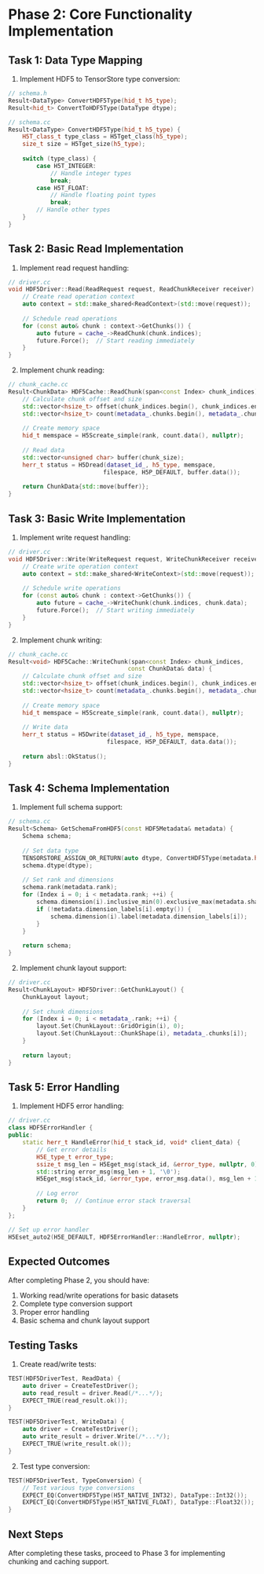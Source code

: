 # Phase 2: Core Functionality Implementation

## Task 1: Data Type Mapping

1. Implement HDF5 to TensorStore type conversion:
```cpp
// schema.h
Result<DataType> ConvertHDF5Type(hid_t h5_type);
Result<hid_t> ConvertToHDF5Type(DataType dtype);

// schema.cc
Result<DataType> ConvertHDF5Type(hid_t h5_type) {
    H5T_class_t type_class = H5Tget_class(h5_type);
    size_t size = H5Tget_size(h5_type);
    
    switch (type_class) {
        case H5T_INTEGER:
            // Handle integer types
            break;
        case H5T_FLOAT:
            // Handle floating point types
            break;
        // Handle other types
    }
}
```

## Task 2: Basic Read Implementation

1. Implement read request handling:
```cpp
// driver.cc
void HDF5Driver::Read(ReadRequest request, ReadChunkReceiver receiver) {
    // Create read operation context
    auto context = std::make_shared<ReadContext>(std::move(request));
    
    // Schedule read operations
    for (const auto& chunk : context->GetChunks()) {
        auto future = cache_->ReadChunk(chunk.indices);
        future.Force();  // Start reading immediately
    }
}
```

2. Implement chunk reading:
```cpp
// chunk_cache.cc
Result<ChunkData> HDF5Cache::ReadChunk(span<const Index> chunk_indices) {
    // Calculate chunk offset and size
    std::vector<hsize_t> offset(chunk_indices.begin(), chunk_indices.end());
    std::vector<hsize_t> count(metadata_.chunks.begin(), metadata_.chunks.end());
    
    // Create memory space
    hid_t memspace = H5Screate_simple(rank, count.data(), nullptr);
    
    // Read data
    std::vector<unsigned char> buffer(chunk_size);
    herr_t status = H5Dread(dataset_id_, h5_type, memspace, 
                           filespace, H5P_DEFAULT, buffer.data());
    
    return ChunkData{std::move(buffer)};
}
```

## Task 3: Basic Write Implementation

1. Implement write request handling:
```cpp
// driver.cc
void HDF5Driver::Write(WriteRequest request, WriteChunkReceiver receiver) {
    // Create write operation context
    auto context = std::make_shared<WriteContext>(std::move(request));
    
    // Schedule write operations
    for (const auto& chunk : context->GetChunks()) {
        auto future = cache_->WriteChunk(chunk.indices, chunk.data);
        future.Force();  // Start writing immediately
    }
}
```

2. Implement chunk writing:
```cpp
// chunk_cache.cc
Result<void> HDF5Cache::WriteChunk(span<const Index> chunk_indices, 
                                  const ChunkData& data) {
    // Calculate chunk offset and size
    std::vector<hsize_t> offset(chunk_indices.begin(), chunk_indices.end());
    std::vector<hsize_t> count(metadata_.chunks.begin(), metadata_.chunks.end());
    
    // Create memory space
    hid_t memspace = H5Screate_simple(rank, count.data(), nullptr);
    
    // Write data
    herr_t status = H5Dwrite(dataset_id_, h5_type, memspace,
                            filespace, H5P_DEFAULT, data.data());
    
    return absl::OkStatus();
}
```

## Task 4: Schema Implementation

1. Implement full schema support:
```cpp
// schema.cc
Result<Schema> GetSchemaFromHDF5(const HDF5Metadata& metadata) {
    Schema schema;
    
    // Set data type
    TENSORSTORE_ASSIGN_OR_RETURN(auto dtype, ConvertHDF5Type(metadata.h5_type));
    schema.dtype(dtype);
    
    // Set rank and dimensions
    schema.rank(metadata.rank);
    for (Index i = 0; i < metadata.rank; ++i) {
        schema.dimension(i).inclusive_min(0).exclusive_max(metadata.shape[i]);
        if (!metadata.dimension_labels[i].empty()) {
            schema.dimension(i).label(metadata.dimension_labels[i]);
        }
    }
    
    return schema;
}
```

2. Implement chunk layout support:
```cpp
// driver.cc
Result<ChunkLayout> HDF5Driver::GetChunkLayout() {
    ChunkLayout layout;
    
    // Set chunk dimensions
    for (Index i = 0; i < metadata_.rank; ++i) {
        layout.Set(ChunkLayout::GridOrigin(i), 0);
        layout.Set(ChunkLayout::ChunkShape(i), metadata_.chunks[i]);
    }
    
    return layout;
}
```

## Task 5: Error Handling

1. Implement HDF5 error handling:
```cpp
// driver.cc
class HDF5ErrorHandler {
public:
    static herr_t HandleError(hid_t stack_id, void* client_data) {
        // Get error details
        H5E_type_t error_type;
        ssize_t msg_len = H5Eget_msg(stack_id, &error_type, nullptr, 0);
        std::string error_msg(msg_len + 1, '\0');
        H5Eget_msg(stack_id, &error_type, error_msg.data(), msg_len + 1);
        
        // Log error
        return 0;  // Continue error stack traversal
    }
};

// Set up error handler
H5Eset_auto2(H5E_DEFAULT, HDF5ErrorHandler::HandleError, nullptr);
```

## Expected Outcomes

After completing Phase 2, you should have:
1. Working read/write operations for basic datasets
2. Complete type conversion support
3. Proper error handling
4. Basic schema and chunk layout support

## Testing Tasks

1. Create read/write tests:
```cpp
TEST(HDF5DriverTest, ReadData) {
    auto driver = CreateTestDriver();
    auto read_result = driver.Read(/*...*/);
    EXPECT_TRUE(read_result.ok());
}

TEST(HDF5DriverTest, WriteData) {
    auto driver = CreateTestDriver();
    auto write_result = driver.Write(/*...*/);
    EXPECT_TRUE(write_result.ok());
}
```

2. Test type conversion:
```cpp
TEST(HDF5DriverTest, TypeConversion) {
    // Test various type conversions
    EXPECT_EQ(ConvertHDF5Type(H5T_NATIVE_INT32), DataType::Int32());
    EXPECT_EQ(ConvertHDF5Type(H5T_NATIVE_FLOAT), DataType::Float32());
}
```

## Next Steps

After completing these tasks, proceed to Phase 3 for implementing chunking and caching support.
